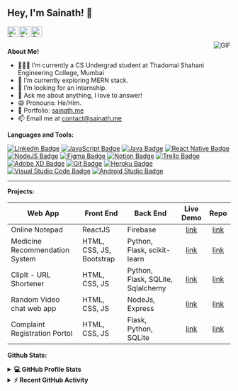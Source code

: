 <h2 title="Sainath Poojary"> Hey, I'm Sainath! 👋</h2>

<a href="https://www.linkedin.com/in/sainathpoojary/">
  <img align="left" alt="Sainath's LinkedIn" width="24px" src="https://img.icons8.com/color/96/null/linkedin--v1.png" />
</a>
<a href="https://www.instagram.com/sainathpoojaryy/">
  <img align="left" alt="Sainath's Instagram" width="24px" src="https://img.icons8.com/color/96/null/instagram-new--v1.png" />
</a>
<a href="https://twitter.com/sainathpoojary">
  <img align="left" alt="Sainath's Twitter" width="24px" src="https://img.icons8.com/color/96/null/twitter--v1.png" />
</a>

<br />
<br />

  <img align="right" alt="GIF" src="https://media.giphy.com/media/LmNwrBhejkK9EFP504/giphy.gif" />

**About Me!**

- 👨🏽‍💻 I’m currently a CS Undergrad student at Thadomal Shahani Engineering College, Mumbai
- 🌱 I’m currently exploring MERN stack.
- 🤔 I’m looking for an internship.
- 💬 Ask me about anything, I love to answer!
- 😄 Pronouns: He/Him.
- 🎯 Portfolio: [sainath.me](sainath.me)
- 📫 Email me at [contact@sainath.me](mailto:contact@sainath.me)

**Languages and Tools:**

[![Linkedin Badge](https://img.icons8.com/color/30/null/python--v1.png)]()
[![JavaScript Badge](https://img.icons8.com/color/30/null/javascript--v1.png)]()
[![Java Badge](https://img.icons8.com/color/30/null/java--v1.png)]()
[![React Native Badge](https://img.icons8.com/color/30/null/react-native.png)]()
[![NodeJS Badge](https://img.icons8.com/fluency/30/null/node-js.png)]()
[![Figma Badge](https://img.icons8.com/color/30/null/figma.png)]()
[![Notion Badge](https://img.icons8.com/color/30/null/notion.png)]()
[![Trello Badge](https://img.icons8.com/color/30/null/trello.png)]()
[![Adobe XD Badge](https://img.icons8.com/color/30/null/adobe-xd.png)]()
[![Git Badge](https://img.icons8.com/color/30/null/git.png)]()
[![Heroku Badge](https://img.icons8.com/color/30/null/heroku.png)]()
[![Visual Studio Code Badge](https://img.icons8.com/color/30/null/visual-studio-code-2019.png)]()
[![Android Studio Badge](https://img.icons8.com/color/30/null/android-studio--v2.png)]()

---

**Projects:**

| Web App                        | Front End                | Back End                          |                      Live Demo                      |                               Repo                                |
| ------------------------------ | ------------------------ | --------------------------------- | :-------------------------------------------------: | :---------------------------------------------------------------: |
| Online Notepad                 | ReactJS                  | Firebase                          |      [link](https://onlinenotepad.vercel.app/)      |     [link](https://github.com/sainathpoojary/online-notepad)      |
| Medicine Recommendation System | HTML, CSS, JS, Bootstrap | Python, Flask, scikit-learn       |      [link](https://medicine.up.railway.app/)       | [link](https://github.com/sainathPoojary/medicinerecommendation)  |
| ClipIt - URL Shortener         | HTML, CSS, JS            | Python, Flask, SQLite, Sqlalchemy |      [link](https://clipitlinks.herokuapp.com)      |      [link](https://github.com/SainathPoojary/urlShortener)      |
| Random Video chat web app      | HTML, CSS, JS            | NodeJs, Express                   |      [link](https://sociallege.herokuapp.com/)      |       [link](https://github.com/SainathPoojary/Sociallege)        |
| Complaint Registration Portol  | HTML, CSS, JS            | Flask, Python, SQLite             | [link](https://complaintregistration.herokuapp.com) | [link](https://github.com/SainathPoojary/OnlineComplaintWebsites) |

**Github Stats:**

<details> 
  <summary><b>💻 GitHub Profile Stats</b></summary>
  <br/>
  <p align="center">
    <a href="https://github.com/anuraghazra/github-readme-stats"><img alt="Sainath's Github Stats" src="https://github-readme-stats.vercel.app/api?username=sainathpoojary&show_icons=true&count_private=true&theme=tokyonight" height="192px"/></a>
<br/>
  &nbsp;
	  <img src="https://github-readme-stats.vercel.app/api/top-langs?username=sainathpoojary&show_icons=true&locale=en&layout=compact&theme=tokyonight" alt="sainathpoojary" height="192px"/>
  <br/>
  </p>
</details>

<details>
  <summary><b>⚡ Recent GitHub Activity</b></summary>
  <br/>
   <a href="https://github.com/sainathpoojary"><img alt="Sainath's Activity Graph" src="https://activity-graph.herokuapp.com/graph?username=sainathpoojary&custom_title=Sainath's%20Contribution%20Graph&theme=react-dark" /></a>
  <br/>

</details>

<br/>
